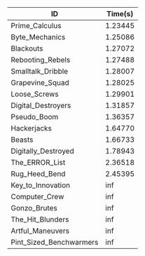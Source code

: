 |ID|Time(s)|
|-|-|
|Prime_Calculus|1.23445|
|Byte_Mechanics|1.25086|
|Blackouts|1.27072|
|Rebooting_Rebels|1.27488|
|Smalltalk_Dribble|1.28007|
|Grapevine_Squad|1.28025|
|Loose_Screws|1.29901|
|Digital_Destroyers|1.31857|
|Pseudo_Boom|1.36357|
|Hackerjacks|1.64770|
|Beasts|1.66733|
|Digitally_Destroyed|1.78943|
|The_ERROR_List|2.36518|
|Rug_Heed_Bend|2.45395|
|Key_to_Innovation|inf|
|Computer_Crew|inf|
|Gonzo_Brutes|inf|
|The_Hit_Blunders|inf|
|Artful_Maneuvers|inf|
|Pint_Sized_Benchwarmers|inf|
